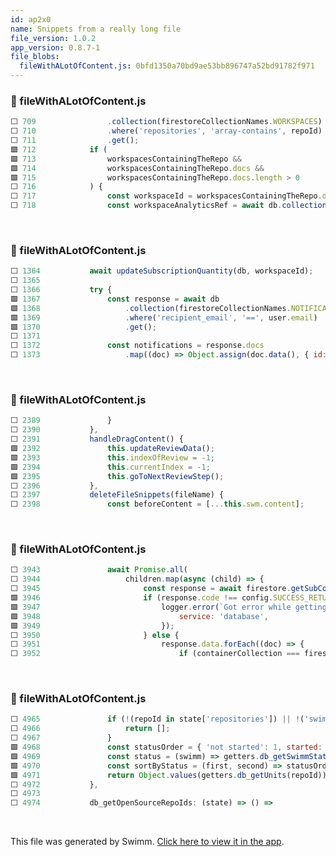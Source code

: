 ```yaml
---
id: ap2x0
name: Snippets from a really long file
file_version: 1.0.2
app_version: 0.8.7-1
file_blobs:
  fileWithALotOfContent.js: 0bfd1350a70bd9ae53bb896747a52bd91782f971
---
```


<!-- NOTE-swimm-snippet: the lines below link your snippet to Swimm -->
### 📄 fileWithALotOfContent.js
```javascript
⬜ 709                .collection(firestoreCollectionNames.WORKSPACES)
⬜ 710                .where('repositories', 'array-contains', repoId)
⬜ 711                .get();
🟩 712            if (
🟩 713                workspacesContainingTheRepo &&
🟩 714                workspacesContainingTheRepo.docs &&
🟩 715                workspacesContainingTheRepo.docs.length > 0
⬜ 716            ) {
⬜ 717                const workspaceId = workspacesContainingTheRepo.docs[0].id;
⬜ 718                const workspaceAnalyticsRef = await db.collection(firestoreCollectionNames.ANALYTICS).doc(workspaceId).get();
```

<br/>

<!-- NOTE-swimm-snippet: the lines below link your snippet to Swimm -->
### 📄 fileWithALotOfContent.js
```javascript
⬜ 1364           await updateSubscriptionQuantity(db, workspaceId);
⬜ 1365   
⬜ 1366           try {
🟩 1367               const response = await db
🟩 1368                   .collection(firestoreCollectionNames.NOTIFICATIONS)
🟩 1369                   .where('recipient_email', '==', user.email)
🟩 1370                   .get();
⬜ 1371   
⬜ 1372               const notifications = response.docs
⬜ 1373                   .map((doc) => Object.assign(doc.data(), { id: doc.id }))
```

<br/>

<!-- NOTE-swimm-snippet: the lines below link your snippet to Swimm -->
### 📄 fileWithALotOfContent.js
```javascript
⬜ 2389               }
⬜ 2390           },
⬜ 2391           handleDragContent() {
🟩 2392               this.updateReviewData();
🟩 2393               this.indexOfReview = -1;
🟩 2394               this.currentIndex = -1;
🟩 2395               this.goToNextReviewStep();
⬜ 2396           },
⬜ 2397           deleteFileSnippets(fileName) {
⬜ 2398               const beforeContent = [...this.swm.content];
```

<br/>

<!-- NOTE-swimm-snippet: the lines below link your snippet to Swimm -->
### 📄 fileWithALotOfContent.js
```javascript
⬜ 3943               await Promise.all(
⬜ 3944                   children.map(async (child) => {
⬜ 3945                       const response = await firestore.getSubCollection(containerCollection, documentId, child);
🟩 3946                       if (response.code !== config.SUCCESS_RETURN_CODE) {
🟩 3947                           logger.error(`Got error while getting collection ${child}: ${response.errorMessage}`, {
🟩 3948                               service: 'database',
🟩 3949                           });
⬜ 3950                       } else {
⬜ 3951                           response.data.forEach((doc) => {
⬜ 3952                               if (containerCollection === firestore.collectionNames.WORKSPACES) {
```

<br/>

<!-- NOTE-swimm-snippet: the lines below link your snippet to Swimm -->
### 📄 fileWithALotOfContent.js
```javascript
⬜ 4965               if (!(repoId in state['repositories']) || !('swimms' in state['repositories'][repoId])) {
⬜ 4966                   return [];
⬜ 4967               }
🟩 4968               const statusOrder = { 'not started': 1, started: 2, done: 3 };
🟩 4969               const status = (swimm) => getters.db_getSwimmStatus(repoId, swimmerId, swimm.id);
🟩 4970               const sortByStatus = (first, second) => statusOrder[status(first)] - statusOrder[status(second)];
🟩 4971               return Object.values(getters.db_getUnits(repoId)).sort(sortByStatus);
⬜ 4972           },
⬜ 4973   
⬜ 4974           db_getOpenSourceRepoIds: (state) => () =>
```

<br/>

This file was generated by Swimm. [Click here to view it in the app](https://swimm-web-app.web.app/repos/Z2l0aHViJTNBJTNBdGVzdC1naXRodWItYXBwJTNBJTNBc3dpbW1pbw==/docs/ap2x0).